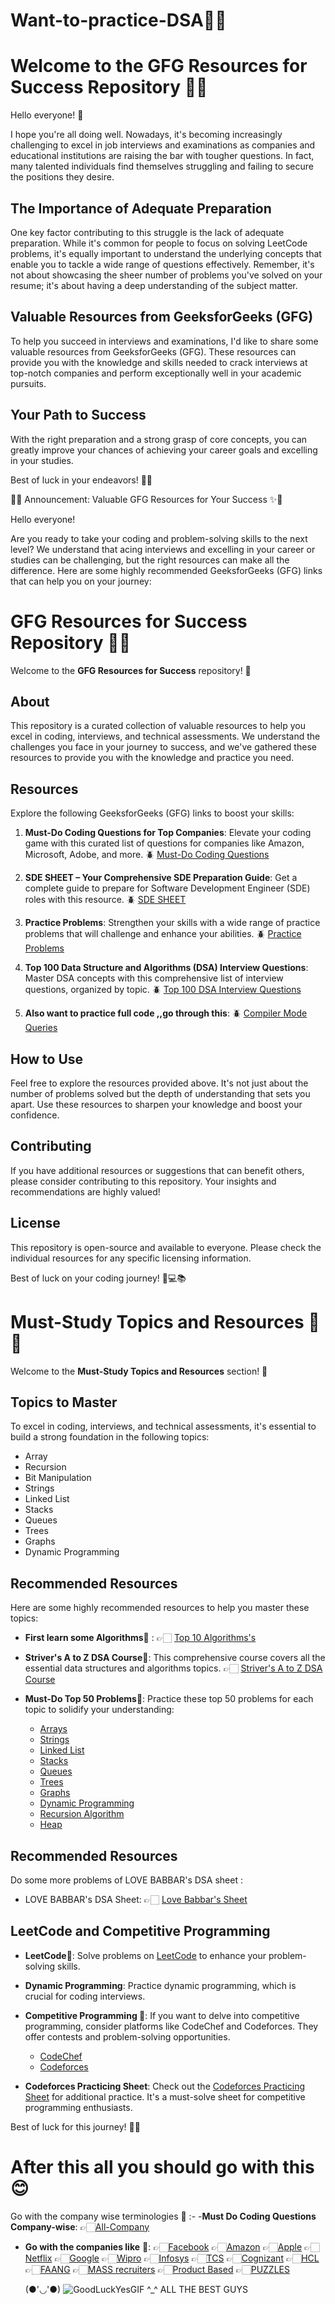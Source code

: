 # Want-to-practice-DSA🚀🤡
# Welcome to the GFG Resources for Success Repository 🚀✨

Hello everyone! 👋

I hope you're all doing well. Nowadays, it's becoming increasingly challenging to excel in job interviews and examinations as companies and educational institutions are raising the bar with tougher questions. In fact, many talented individuals find themselves struggling and failing to secure the positions they desire.

## The Importance of Adequate Preparation

One key factor contributing to this struggle is the lack of adequate preparation. While it's common for people to focus on solving LeetCode problems, it's equally important to understand the underlying concepts that enable you to tackle a wide range of questions effectively. Remember, it's not about showcasing the sheer number of problems you've solved on your resume; it's about having a deep understanding of the subject matter.

## Valuable Resources from GeeksforGeeks (GFG)

To help you succeed in interviews and examinations, I'd like to share some valuable resources from GeeksforGeeks (GFG). These resources can provide you with the knowledge and skills needed to crack interviews at top-notch companies and perform exceptionally well in your academic pursuits.

## Your Path to Success

With the right preparation and a strong grasp of core concepts, you can greatly improve your chances of achieving your career goals and excelling in your studies.

Best of luck in your endeavors! 🚀💪

    
  🚀✨ Announcement: Valuable GFG Resources for Your Success ✨🚀
    
Hello everyone!

Are you ready to take your coding and problem-solving skills to the next level? We understand that acing interviews and excelling in your career or studies can be challenging, but the right resources can make all the difference. Here are some highly recommended GeeksforGeeks (GFG) links that can help you on your journey:

# GFG Resources for Success Repository 🚀✨

Welcome to the **GFG Resources for Success** repository! 🌟

## About

This repository is a curated collection of valuable resources to help you excel in coding, interviews, and technical assessments. We understand the challenges you face in your journey to success, and we've gathered these resources to provide you with the knowledge and practice you need.

## Resources

Explore the following GeeksforGeeks (GFG) links to boost your skills:

1. **Must-Do Coding Questions for Top Companies**: Elevate your coding game with this curated list of questions for companies like Amazon, Microsoft, Adobe, and more.
   🪲 [Must-Do Coding Questions](https://www.geeksforgeeks.org/must-do-coding-questions-for-companies-like-amazon-microsoft-adobe/?ref=lbp)

2. **SDE SHEET – Your Comprehensive SDE Preparation Guide**: Get a complete guide to prepare for Software Development Engineer (SDE) roles with this resource.
   🪲 [SDE SHEET](https://www.geeksforgeeks.org/sde-sheet-a-complete-guide-for-sde-preparation/?ref=shm)

3. **Practice Problems**: Strengthen your skills with a wide range of practice problems that will challenge and enhance your abilities.
   🪲 [Practice Problems](https://practice.geeksforgeeks.org/explore?page=1&sortBy=submissions)

4. **Top 100 Data Structure and Algorithms (DSA) Interview Questions**: Master DSA concepts with this comprehensive list of interview questions, organized by topic.
   🪲 [Top 100 DSA Interview Questions](https://www.geeksforgeeks.org/top-100-data-structure-and-algorithms-dsa-interview-questions-topic-wise/)

5. **Also want to practice full code ,,go through this**:
   🪲 [Compiler Mode Queries](https://www.geeksforgeeks.org/data-structures/)  

## How to Use

Feel free to explore the resources provided above. It's not just about the number of problems solved but the depth of understanding that sets you apart. Use these resources to sharpen your knowledge and boost your confidence.

## Contributing

If you have additional resources or suggestions that can benefit others, please consider contributing to this repository. Your insights and recommendations are highly valued!

## License

This repository is open-source and available to everyone. Please check the individual resources for any specific licensing information.

Best of luck on your coding journey! 🌟💻📚

# Must-Study Topics and Resources 🚀✨

Welcome to the **Must-Study Topics and Resources** section! 🌟

## Topics to Master

To excel in coding, interviews, and technical assessments, it's essential to build a strong foundation in the following topics:
- Array
- Recursion
- Bit Manipulation
- Strings
- Linked List
- Stacks
- Queues
- Trees
- Graphs
- Dynamic Programming

## Recommended Resources

Here are some highly recommended resources to help you master these topics:
- **First learn some Algorithms💪** :
   👉🏻 [Top 10 Algorithms's](https://www.geeksforgeeks.org/algorithms-for-interviews/)

- **Striver's A to Z DSA Course💪**: This comprehensive course covers all the essential data structures and algorithms topics.
   👉🏻 [Striver's A to Z DSA Course](https://takeuforward.org/strivers-a2z-dsa-course/strivers-a2z-dsa-course-sheet-2/)
  

- **Must-Do Top 50 Problems💪**: Practice these top 50 problems for each topic to solidify your understanding:
   - [Arrays](https://www.geeksforgeeks.org/top-50-array-coding-problems-for-interviews/)
   - [Strings](https://www.geeksforgeeks.org/top-50-string-coding-problems-for-interviews/?ref=shm)
   - [Linked List](https://www.geeksforgeeks.org/top-20-linked-list-interview-question/)
   - [Stacks](https://www.geeksforgeeks.org/top-50-problems-on-stack-data-structure-asked-in-interviews/)
   - [Queues](https://www.geeksforgeeks.org/top-50-problems-on-queue-data-structure-asked-in-sde-interviews/)
   - [Trees](https://www.geeksforgeeks.org/top-50-tree-coding-problems-for-interviews/?ref=shm)
   - [Graphs](https://www.geeksforgeeks.org/top-50-graph-coding-problems-for-interviews/?ref=shm)
   - [Dynamic Programming](https://www.geeksforgeeks.org/top-50-dynamic-programming-coding-problems-for-interviews/?ref=shm)
   - [Recursion Algorithm](https://www.geeksforgeeks.org/top-50-interview-problems-on-recursion-algorithm/)
   - [Heap](https://www.geeksforgeeks.org/top-50-problems-on-heap-data-structure-asked-in-interviews/)


## Recommended Resources
 Do some more problems of LOVE BABBAR's DSA sheet :
 - LOVE BABBAR's DSA Sheet:
   👉🏻 [Love Babbar's Sheet](https://450dsa.com/array)
 
## LeetCode and Competitive Programming

- **LeetCode💪**: Solve problems on [LeetCode](https://leetcode.com/) to enhance your problem-solving skills.

- **Dynamic Programming**: Practice dynamic programming, which is crucial for coding interviews.

- **Competitive Programming 💪**: If you want to delve into competitive programming, consider platforms like CodeChef and Codeforces. They offer contests and problem-solving opportunities.
   - [CodeChef](https://www.codechef.com/)
   - [Codeforces](https://codeforces.com/)

- **Codeforces Practicing Sheet**: Check out the [Codeforces Practicing Sheet](https://takeuforward.org/interview-experience/strivers-cp-sheet/) for additional practice. It's a must-solve sheet for competitive programming enthusiasts.

 Best of luck for this  journey! 🚀💪
 
 # After this all you should go with this😊
 Go with the company wise terminologies 💪 :-
 -**Must Do Coding Questions Company-wise**:
    👉🏻[All-Company](https://www.geeksforgeeks.org/must-coding-questions-company-wise/)
  
 - **Go with the companies like** 💪:
    👉🏻[Facebook](https://www.geeksforgeeks.org/facebookmeta-sde-sheet-interview-questions-and-answers/?ref=ghm)
    👉🏻[Amazon](https://www.geeksforgeeks.org/amazon-sde-sheet-interview-questions-and-answers/?ref=ghm)
    👉🏻[Apple](https://www.geeksforgeeks.org/apple-sde-sheet-interview-questions-and-answers/?ref=ghm)
    👉🏻[Netflix](https://www.geeksforgeeks.org/netflix-sde-sheet-interview-questions-and-answers/?ref=ghm)
    👉🏻[Google](https://www.geeksforgeeks.org/google-sde-sheet-interview-questions-and-answers/?ref=ghm)
    👉🏻[Wipro](https://www.geeksforgeeks.org/wipro-sde-sheet-interview-questions-and-answers/?ref=ghm)
    👉🏻[Infosys](https://www.geeksforgeeks.org/infosys-sde-sheet-interview-questions-and-answers/?ref=ghm)
    👉🏻[TCS](https://www.geeksforgeeks.org/tcs-sde-sheet-interview-questions-and-answers/?ref=ghm)
    👉🏻[Cognizant](https://www.geeksforgeeks.org/cognizant-sde-sheet-interview-questions-and-answers/?ref=ghm)
    👉🏻[HCL](https://www.geeksforgeeks.org/hcl-sde-sheet-interview-questions-and-answers/?ref=ghm)
    👉🏻[FAANG](https://www.geeksforgeeks.org/must-do-coding-questions-for-companies-like-amazon-microsoft-adobe/?ref=ghm)
    👉🏻[MASS recruiters](https://www.geeksforgeeks.org/must-do-questions-for-companies-like-tcs-cts-hcl-ibm/?ref=ghm)
    👉🏻[Product Based](https://www.geeksforgeeks.org/must-do-coding-questions-for-product-based-companies/?ref=ghm)
    👉🏻[PUZZLES](https://www.geeksforgeeks.org/top-100-puzzles-asked-in-interviews/?ref=ghm)

    
 
                                                                          


                   
                                  
                               
   (●'◡'●)  ![GoodLuckYesGIF](https://github.com/Dynamic-Aryan/Want-to-start-DSA-0-to-Hero/assets/97832985/bcdac772-2624-4b77-bcd5-17b68667c3a9)
   ^_^    ALL THE BEST GUYS                                            

                                                                                                                      
        
            

